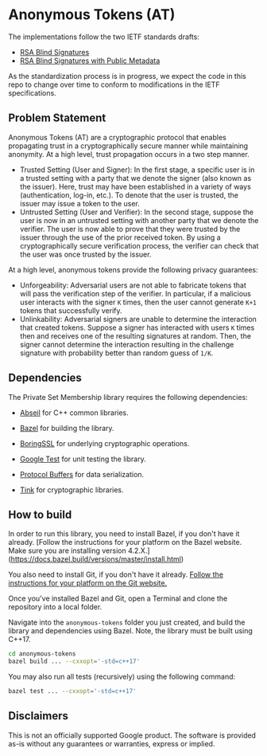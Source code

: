 # Anonymous Tokens (AT)

The implementations follow the two IETF standards drafts:

*   [RSA Blind Signatures](https://datatracker.ietf.org/doc/draft-irtf-cfrg-rsa-blind-signatures/)
*   [RSA Blind Signatures with Public Metadata](https://datatracker.ietf.org/doc/draft-amjad-cfrg-partially-blind-rsa/)

As the standardization process is in progress, we expect the code in this repo to change over time to conform to modifications in the IETF specifications.

## Problem Statement

Anonymous Tokens (AT) are a cryptographic protocol that enables propagating trust in a cryptographically secure manner while
maintaining anonymity. At a high level, trust propagation occurs in a two step manner.

* Trusted Setting (User and Signer): In the first stage, a specific user is in a trusted setting with a party that we denote the signer (also known as the issuer). Here, trust may have been established in a variety of ways (authentication, log-in, etc.). To denote that the user is trusted, the issuer may issue a token to the user.
* Untrusted Setting (User and Verifier): In the second stage, suppose the user is now in an untrusted setting with another party that we denote the verifier. The user is now able to prove that they were trusted by the issuer through the use of the prior received token. By using a cryptographically secure verification process, the verifier can check that the user was once trusted by the issuer.

At a high level, anonymous tokens provide the following privacy guarantees:

*   Unforgeability: Adversarial users are not able to fabricate tokens that will pass the verification step of the verifier. In particular, if a malicious user interacts with the signer `K` times, then the user cannot generate `K+1` tokens that successfully verify.
*   Unlinkability: Adversarial signers are unable to determine the interaction that created tokens. Suppose a signer has interacted with users `K` times then and receives one of the resulting signatures at random. Then, the signer cannot determine the interaction resulting in the
challenge signature with probability better than random guess of `1/K`.

## Dependencies

The Private Set Membership library requires the following dependencies:

*   [Abseil](https://github.com/abseil/abseil-cpp) for C++ common libraries.

*   [Bazel](https://github.com/bazelbuild/bazel) for building the library.

*   [BoringSSL](https://github.com/google/boringssl) for underlying
    cryptographic operations.

*   [Google Test](https://github.com/google/googletest) for unit testing the
    library.

*   [Protocol Buffers](https://github.com/google/protobuf) for data
    serialization.

*   [Tink](https://github.com/google/tink) for cryptographic libraries.

## How to build

In order to run this library, you need to install Bazel, if you don't have
it already.
[Follow the instructions for your platform on the Bazel website. Make sure you
 are installing version 4.2.X.]
(https://docs.bazel.build/versions/master/install.html)

You also need to install Git, if you don't have it already.
[Follow the instructions for your platform on the Git website.](https://git-scm.com/book/en/v2/Getting-Started-Installing-Git)

Once you've installed Bazel and Git, open a Terminal and clone the repository into a local folder.

Navigate into the `anonymous-tokens` folder you just created, and build the
library and dependencies using Bazel. Note, the library must be built using C++17.

```bash
cd anonymous-tokens
bazel build ... --cxxopt='-std=c++17'
```

You may also run all tests (recursively) using the following command:

```bash
bazel test ... --cxxopt='-std=c++17'
```

## Disclaimers

This is not an officially supported Google product. The software is provided as-is without any guarantees or warranties, express or implied.